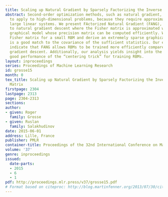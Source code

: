 ```yaml
---
title: Scaling up Natural Gradient by Sparsely Factorizing the Inverse Fisher Matrix
abstract: Second-order optimization methods, such as natural gradient, are difficult
  to apply to high-dimensional problems, because they require approximately solving
  large linear systems. We present FActorized Natural Gradient (FANG), an approximation
  to natural gradient descent where the Fisher matrix is approximated with a Gaussian
  graphical model whose precision matrix can be computed efficiently. We analyze the
  Fisher matrix for a small RBM and derive an extremely sparse graphical model which
  is a good match to the covariance of the sufficient statistics. Our experiments
  indicate that FANG allows RBMs to be trained more efficiently compared with stochastic
  gradient descent. Additionally, our analysis yields insight into the surprisingly
  good performance of the “centering trick” for training RBMs.
layout: inproceedings
series: Proceedings of Machine Learning Research
id: grosse15
month: 0
tex_title: Scaling up Natural Gradient by Sparsely Factorizing the Inverse Fisher
  Matrix
firstpage: 2304
lastpage: 2313
page: 2304-2313
sections: 
author:
- given: Roger
  family: Grosse
- given: Ruslan
  family: Salakhudinov
date: 2015-06-01
address: Lille, France
publisher: PMLR
container-title: Proceedings of the 32nd International Conference on Machine Learning
volume: '37'
genre: inproceedings
issued:
  date-parts:
  - 2015
  - 6
  - 1
pdf: http://proceedings.mlr.press/v37/grosse15.pdf
# Format based on citeproc: http://blog.martinfenner.org/2013/07/30/citeproc-yaml-for-bibliographies/
---
```

